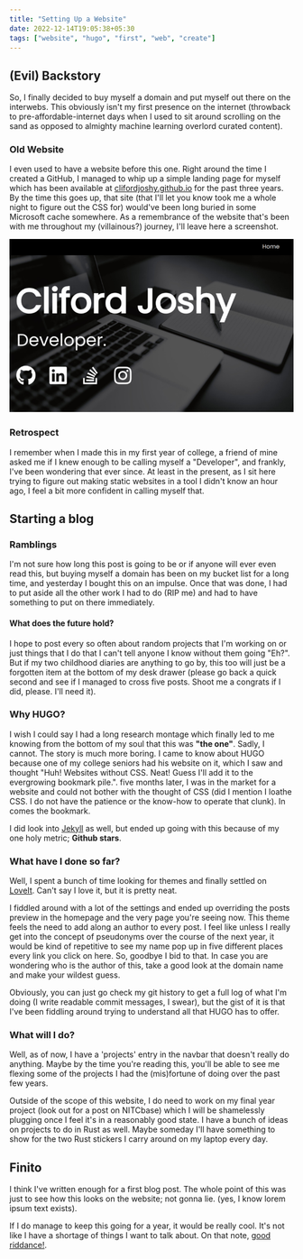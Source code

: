```yaml
---
title: "Setting Up a Website"
date: 2022-12-14T19:05:38+05:30
tags: ["website", "hugo", "first", "web", "create"]
---
```


## (Evil) Backstory

So, I finally decided to buy myself a domain and put myself out there on the interwebs. This obviously isn't my first presence on the internet (throwback to pre-affordable-internet days when I used to sit around scrolling on the sand as opposed to almighty machine learning overlord curated content).

### Old Website

I even used to have a website before this one. Right around the time I created a GitHub, I managed to whip up a simple landing page for myself which has been available at [clifordjoshy.github.io](https://clifordjoshy.github.io) for the past three years. By the time this goes up, that site (that I'll let you know took me a whole night to figure out the CSS for) would've been long buried in some Microsoft cache somewhere. As a remembrance of the website that's been with me throughout my (villainous?) journey, I'll leave here a screenshot.

![you don't need to see this](./oldsite.png)

### Retrospect

I remember when I made this in my first year of college, a friend of mine asked me if I knew enough to be calling myself a "Developer", and frankly, I've been wondering that ever since. At least in the present, as I sit here trying to figure out making static websites in a tool I didn't know an hour ago, I feel a bit more confident in calling myself that.

## Starting a blog

### Ramblings

I'm not sure how long this post is going to be or if anyone will ever even read this, but buying myself a domain has been on my bucket list for a long time, and yesterday I bought this on an impulse. Once that was done, I had to put aside all the other work I had to do (RIP me) and had to have something to put on there immediately.

#### What does the future hold?

I hope to post every so often about random projects that I'm working on or just things that I do that I can't tell anyone I know without them going "Eh?". But if my two childhood diaries are anything to go by, this too will just be a forgotten item at the bottom of my desk drawer (please go back a quick second and see if I managed to cross five posts. Shoot me a congrats if I did, please. I'll need it).

### Why HUGO?

I wish I could say I had a long research montage which finally led to me knowing from the bottom of my soul that this was **"the one"**. Sadly, I cannot. The story is much more boring. I came to know about HUGO because one of my college seniors had his website on it, which I saw and thought "Huh! Websites without CSS. Neat! Guess I'll add it to the evergrowing bookmark pile.". five months later, I was in the market for a website and could not bother with the thought of CSS (did I mention I loathe CSS. I do not have the patience or the know-how to operate that clunk). In comes the bookmark.

I did look into [Jekyll](https://jekyllrb.com/) as well, but ended up going with this because of my one holy metric; **Github stars**.

### What have I done so far?

Well, I spent a bunch of time looking for themes and finally settled on [LoveIt](https://github.com/dillonzq/LoveIt). Can't say I love it, but it is pretty neat.

I fiddled around with a lot of the settings and ended up overriding the posts preview in the homepage and the very page you're seeing now. This theme feels the need to add along an author to every post. I feel like unless I really get into the concept of pseudonyms over the course of the next year, it would be kind of repetitive to see my name pop up in five different places every link you click on here. So, goodbye I bid to that. In case you are wondering who is the author of this, take a good look at the domain name and make your wildest guess.

Obviously, you can just go check my git history to get a full log of what I'm doing (I write readable commit messages, I swear), but the gist of it is that I've been fiddling around trying to understand all that HUGO has to offer.

### What will I do?

Well, as of now, I have a 'projects' entry in the navbar that doesn't really do anything. Maybe by the time you're reading this, you'll be able to see me flexing some of the projects I had the (mis)fortune of doing over the past few years.

Outside of the scope of this website, I do need to work on my final year project (look out for a post on NITCbase) which I will be shamelessly plugging once I feel it's in a reasonably good state. I have a bunch of ideas on projects to do in Rust as well. Maybe someday I'll have something to show for the two Rust stickers I carry around on my laptop every day.

## Finito

I think I've written enough for a first blog post. The whole point of this was just to see how this looks on the website; not gonna lie. (yes, I know lorem ipsum text exists).

If I do manage to keep this going for a year, it would be really cool. It's not like I have a shortage of things I want to talk about. On that note, [good riddance!](https://www.youtube.com/watch?v=dQw4w9WgXcQ).
